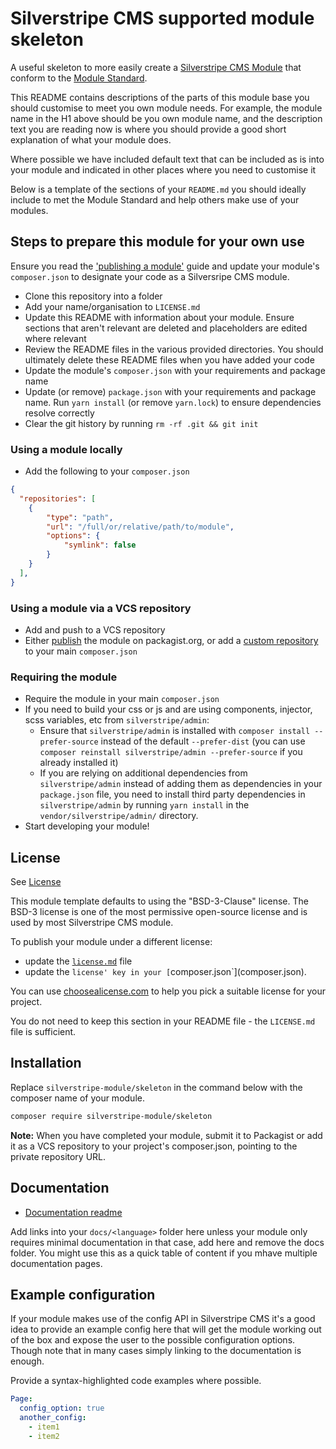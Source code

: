 # Silverstripe CMS supported module skeleton

A useful skeleton to more easily create a [Silverstripe CMS Module](https://docs.silverstripe.org/en/developer_guides/extending/modules/) that conform to the
[Module Standard](https://docs.silverstripe.org/en/developer_guides/extending/modules/#module-standard).

This README contains descriptions of the parts of this module base you should customise to meet you own module needs.
For example, the module name in the H1 above should be you own module name, and the description text you are reading now
is where you should provide a good short explanation of what your module does.

Where possible we have included default text that can be included as is into your module and indicated in
other places where you need to customise it

Below is a template of the sections of your `README.md` you should ideally include to met the Module Standard
and help others make use of your modules.

## Steps to prepare this module for your own use

Ensure you read the
['publishing a module'](https://docs.silverstripe.org/en/developer_guides/extending/how_tos/publish_a_module/) guide
and update your module's `composer.json` to designate your code as a Silversripe CMS module.

- Clone this repository into a folder
- Add your name/organisation to `LICENSE.md`
- Update this README with information about your module. Ensure sections that aren't relevant are deleted and
placeholders are edited where relevant
- Review the README files in the various provided directories. You should ultimately delete these README files when you have added your code
- Update the module's `composer.json` with your requirements and package name
- Update (or remove) `package.json` with your requirements and package name. Run `yarn install` (or remove `yarn.lock`) to
ensure dependencies resolve correctly
- Clear the git history by running `rm -rf .git && git init`

### Using a module locally

- Add the following to your `composer.json`
```json
{
  "repositories": [
    {
        "type": "path",
        "url": "/full/or/relative/path/to/module",
        "options": {
            "symlink": false
        }
    }
  ],
}
```

### Using a module via a VCS repository

- Add and push to a VCS repository
- Either [publish](https://getcomposer.org/doc/02-libraries.md#publishing-to-packagist) the module on packagist.org, or add a [custom repository](https://getcomposer.org/doc/02-libraries.md#publishing-to-a-vcs) to your main `composer.json`

### Requiring the module

- Require the module in your main `composer.json`
- If you need to build your css or js and are using components, injector, scss variables, etc from `silverstripe/admin`:
  - Ensure that `silverstripe/admin` is installed with `composer install --prefer-source` instead of the default `--prefer-dist` (you can use `composer reinstall silverstripe/admin --prefer-source` if you already installed it)
  - If you are relying on additional dependencies from `silverstripe/admin` instead of adding them as dependencies in your `package.json` file, you need to install third party dependencies in `silverstripe/admin` by running `yarn install` in the `vendor/silverstripe/admin/` directory.
- Start developing your module!

## License

See [License](LICENSE.md)

This module template defaults to using the "BSD-3-Clause" license. The BSD-3 license is one of the most
permissive open-source license and is used by most Silverstripe CMS module.

To publish your module under a different license:

- update the [`license.md`](LICENSE.md) file
- update the `license' key in your [`composer.json`](composer.json).

You can use [choosealicense.com](https://choosealicense.com) to help you pick a suitable license for your project.

You do not need to keep this section in your README file - the `LICENSE.md` file is sufficient.

## Installation

Replace `silverstripe-module/skeleton` in the command below with the composer name of your module.

```sh
composer require silverstripe-module/skeleton
```

**Note:** When you have completed your module, submit it to Packagist or add it as a VCS repository to your
project's composer.json, pointing to the private repository URL.

## Documentation

- [Documentation readme](docs/en/README.md)

Add links into your `docs/<language>` folder here unless your module only requires minimal documentation
in that case, add here and remove the docs folder. You might use this as a quick table of content if you
mhave multiple documentation pages.

## Example configuration

If your module makes use of the config API in Silverstripe CMS it's a good idea to provide an example config
here that will get the module working out of the box and expose the user to the possible configuration options.
Though note that in many cases simply linking to the documentation is enough.

Provide a syntax-highlighted code examples where possible.

```yaml
Page:
  config_option: true
  another_config:
    - item1
    - item2
```
